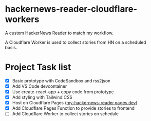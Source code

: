 # hackernews-reader-cloudflare-workers
A custom HackerNews Reader to match my workflow. 

A Cloudflare Worker is used to collect stories from HN on a scheduled basis.

# Project Task list

- [X] Basic prototype with CodeSandbox and rss2json
- [X] Add VS Code devcontainer
- [X] Use create-react-app + copy code from prototype
- [X] Add styling with Tailwind CSS
- [X] Host on Cloudflare Pages ([my-hackernews-reader.pages.dev](https://my-hackernews-reader.pages.dev/))
- [X] Add Cloudflare Pages Function to provide stories to frontend
- [ ] Add Cloudflare Worker to collect stories on schedule
